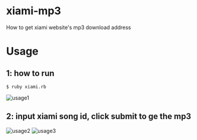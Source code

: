 xiami-mp3
=========
How to get xiami website's mp3 download address

Usage
=======

1: how to run
-------
	$ ruby xiami.rb
![usage1](https://raw.github.com/eiffelqiu/xiami-mp3/master/capture1.png)

2: input xiami song id, click submit to ge the mp3
-------
![usage2](https://raw.github.com/eiffelqiu/xiami-mp3/master/capture2.png)
![usage3](https://raw.github.com/eiffelqiu/xiami-mp3/master/capture3.png)
